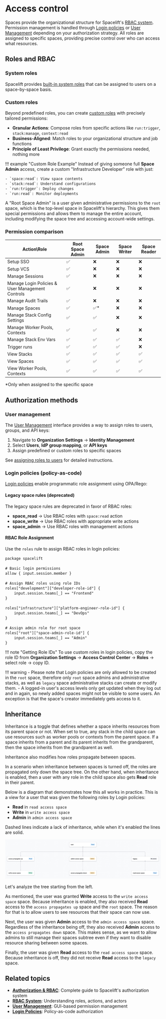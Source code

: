# Access control

Spaces provide the organizational structure for Spacelift's [RBAC system](../authorization/README.md). Permission
management is handled through [Login policies](../policy/login-policy.md) or [User Management](../user-management/)
depending on your authorization strategy. All roles are assigned to
specific spaces, providing precise control over who can access what resources.

## Roles and RBAC

### System roles

Spacelift provides [built-in system roles](../authorization/rbac-system.md#system-roles) that can be assigned to users on a space-by-space basis.

### Custom roles

Beyond predefined roles, you can create [custom roles](../authorization/rbac-system.md#custom-roles) with precisely
tailored permissions:

- **Granular Actions**: Compose roles from specific actions like `run:trigger`, `stack:manage`, `context:read`
- **Business-Aligned**: Match roles to your organizational structure and job functions
- **Principle of Least Privilege**: Grant exactly the permissions needed, nothing more

!!! example "Custom Role Example"
    Instead of giving someone full **Space Admin** access, create a custom "Infrastructure Developer" role with just:

    - `space:read`: View space contents
    - `stack:read`: Understand configurations
    - `run:trigger`: Deploy changes
    - `run:read`: Monitor deployments

A "Root Space Admin" is a user given administrative permissions to the `root` space, which is the top-level space in Spacelift's hierarchy. This gives them special permissions and allows them to manage the entire account, including modifying the space tree and accessing account-wide settings.

### Permission comparison

| Action\Role                   | Root Space Admin | Space Admin | Space Writer | Space Reader |
|-------------------------------|------------------|-------------|--------------|--------------|
| Setup SSO                     | ✅                | ❌           | ❌            | ❌            |
| Setup VCS                     | ✅                | ❌           | ❌            | ❌            |
| Manage Sessions               | ✅                | ❌           | ❌            | ❌            |
| Manage Login Policies & User Management Controls         | ✅                | ❌           | ❌            | ❌            |
| Manage Audit Trails           | ✅                | ❌           | ❌            | ❌            |
| Manage Spaces                 | ✅                | ✅*          | ❌            | ❌            |
| Manage Stack Config Settings  | ✅                | ✅           | ❌            | ❌            |
| Manage Worker Pools, Contexts | ✅                | ✅           | ❌            | ❌            |
| Manage Stack Env Vars         | ✅                | ✅           | ✅            | ❌            |
| Trigger runs                  | ✅                | ✅           | ✅            | ❌            |
| View Stacks                   | ✅                | ✅           | ✅            | ✅            |
| View Spaces                   | ✅                | ✅           | ✅            | ✅            |
| View Worker Pools, Contexts   | ✅                | ✅           | ✅            | ✅            |

*Only when assigned to the specific space

## Authorization methods

### User management

The [User Management](../user-management/) interface provides a way to assign roles to users, groups, and API
keys:

1. Navigate to **Organization Settings** → **Identity Management**
2. Select **Users**, **IdP group mapping**, or **API keys**
3. Assign predefined or custom roles to specific spaces

See [assigning roles to users](../authorization/assigning-roles-users.md) for detailed instructions.

### Login policies (policy-as-code)

[Login policies](../policy/login-policy.md) enable programmatic role assignment using OPA/Rego:

#### Legacy space rules (deprecated)

The legacy space rules are deprecated in favor of RBAC roles:

- **space_read** → Use RBAC roles with `space:read` action
- **space_write** → Use RBAC roles with appropriate write actions
- **space_admin** → Use RBAC roles with management actions

#### RBAC Role Assignment

Use the `roles` rule to assign RBAC roles in login policies:

```opa
package spacelift

# Basic login permissions
allow { input.session.member }

# Assign RBAC roles using role IDs
roles["development"]["developer-role-id"] {
    input.session.teams[_] == "Frontend"
}

roles["infrastructure"]["platform-engineer-role-id"] {
    input.session.teams[_] == "DevOps"
}

# Assign admin role for root space
roles["root"]["space-admin-role-id"] {
    input.session.teams[_] == "Admin"
}
```

!!! note "Getting Role IDs"
    To use custom roles in login policies, copy the role ID from **Organization Settings** → **Access Control Center** → **Roles** → select role → copy ID.

!!! warning
    - Please note that Login policies are only allowed to be created in the `root` space, therefore only `root` space admins and administrative stacks, as well as `legacy` space administrative stacks can create or modify them.
    - A logged-in user's access levels only get updated when they log out and in again, so newly added spaces might not be visible to some users. An exception is that the space's creator immediately gets access to it.

## Inheritance

Inheritance is a toggle that defines whether a space inherits resources from its parent space or not. When set to true, any stack in the child space can use resources such as worker pools or contexts from the parent space. If a space inherits from a parent and its parent inherits from the grandparent, then the space inherits from the grandparent as well.

Inheritance also modifies how roles propagate between spaces.

In a scenario when inheritance between spaces is turned off, the roles are propagated only down the space tree. On the other hand, when inheritance is enabled, then a user with any role in the child space also gets **Read** role in their parent.

Below is a diagram that demonstrates how this all works in practice. This is a view for a user that was given the following roles by Login policies:

- **Read** in `read access space`
- **Write** in `write access space`
- **Admin** in `admin access space`

Dashed lines indicate a lack of inheritance, while when it's enabled the lines are solid.

![](<../../assets/screenshots/spaces_access_propagation.png>)

Let's analyze the tree starting from the left.

As mentioned, the user was granted **Write** access to the `write access space` space.
Because inheritance is enabled, they also received **Read** access to the `access propagates up` space and the `root` space. The reason for that is to allow users to see resources that their space can now use.

Next, the user was given **Admin** access to the `admin access space` space. Regardless of the inheritance being off, they also received **Admin** access to the `access propagates down` space.
This makes sense, as we want to allow admins to still manage their spaces subtree even if they want to disable resource sharing between some spaces.

Finally, the user was given **Read** access to the `read access space` space. Because inheritance is off, they did not receive **Read** access to the `legacy` space.

## Related topics

- **[Authorization & RBAC](../authorization/README.md)**: Complete guide to Spacelift's authorization system
- **[RBAC System](../authorization/rbac-system.md)**: Understanding roles, actions, and actors
- **[User Management](../user-management/)**: GUI-based permission management
- **[Login Policies](../policy/login-policy.md)**: Policy-as-code authorization
